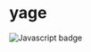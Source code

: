 # yage
![Javascript badge](https://img.shields.io/badge/JavaScript-323330?style=for-the-badge&logo=javascript&logoColor=F7DF1E)
